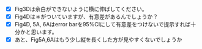 - [x] Fig3Dは余白ができないように横に伸ばしてください。
- [x] Fig4Dは＊がついていますが、有意差があるんでしょうか？
- [x] Fig4D, 5A, 6Aはerror barを95%CIにして有意差をつけないで提示すれば十分かと思います。
- [x] あと、Fig5A,6Aはもう少し縦を長くした方が見やすくないでしょうか